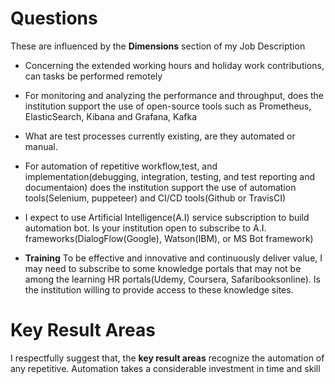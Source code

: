 # Questions
These are influenced by the **Dimensions** section of my Job Description

- Concerning the extended working hours and holiday work contributions, can tasks be performed remotely

- For monitoring and analyzing the performance and throughput, does the institution support the use of open-source tools such as Prometheus, ElasticSearch, Kibana and Grafana, Kafka

- What are test processes currently existing, are they automated or manual.

- For automation of repetitive workflow,test, and implementation(debugging, integration, testing, and test reporting and documentaion) does the institution support the use of automation tools(Selenium, puppeteer) and CI/CD tools(Github or TravisCI)

- I expect to use Artificial Intelligence(A.I) service subscription to build automation bot. Is your institution open to subscribe to A.I.  frameworks(DialogFlow(Google), Watson(IBM), or MS Bot framework)

- **Training**
To be effective and innovative and continuously deliver value, I may need to subscribe to some knowledge portals that may not be among the learning HR portals(Udemy, Coursera, Safaribooksonline). Is the institution willing to provide access to these knowledge sites.

# Key Result Areas
I respectfully suggest that, the **key result areas** recognize the automation of any repetitive. Automation takes a considerable investment in time and skill
